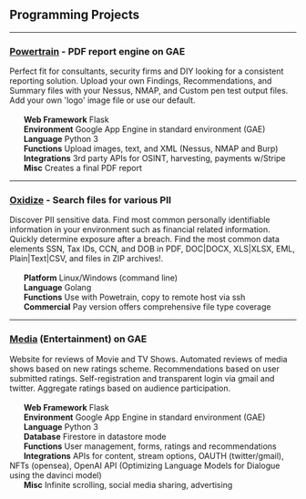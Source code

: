## Programming Projects

---

###  <a href="https://oxytis.com/powertrain">Powertrain</a> - PDF report engine on GAE
Perfect fit for consultants, security firms and DIY looking for a consistent reporting solution. Upload your own Findings, Recommendations, and Summary files with your Nessus, NMAP, and Custom pen test output files. Add your own 'logo' image file or use our default. 
<br><br>
   **Web Framework**  Flask<br>
   **Environment**  Google App Engine in standard environment (GAE)<br>
   **Language**  Python 3<br>
   **Functions**  Upload images, text, and XML (Nessus, NMAP and Burp)<br>
   **Integrations**  3rd party APIs for OSINT, harvesting, payments w/Stripe<br>
   **Misc**  Creates a final PDF report<br>

---

###  <a href="https://github.com/oxytis/oxidize">Oxidize</a> - Search files for various PII 
Discover PII sensitive data. Find most common personally identifiable information in your environment such as financial related information. Quickly determine exposure after a breach. Find the most common data elements SSN, Tax IDs, CCN, and DOB in PDF, DOC|DOCX, XLS|XLSX, EML, Plain|Text|CSV, and files in ZIP archives!.
<br><br>
   **Platform**  Linux/Windows (command line)<br>
   **Language**  Golang<br>
   **Functions** Use with Powetrain, copy to remote host via ssh<br>
   **Commercial** Pay version offers comprehensive file type coverage

---

###  <a href="https://bit.ly/3O1b9OI">Media</a> (Entertainment) on GAE
Website for reviews of Movie and TV Shows. Automated reviews of media shows based on new ratings scheme. Recommendations based on user submitted ratings. Self-registration and transparent login via gmail and twitter. Aggregate ratings based on audience participation. 
<br><br>
   **Web Framework**  Flask<br>
   **Environment**  Google App Engine in standard environment (GAE)<br>
   **Language**  Python 3<br>
   **Database**  Firestore in datastore mode<br>
   **Functions** User management, forms, ratings and recommendations<br>
   **Integrations**  APIs for content, stream options, OAUTH (twitter/gmail), NFTs (opensea), OpenAI API (Optimizing
Language Models for Dialogue using the davinci model)<br>
   **Misc**  Infinite scrolling, social media sharing, advertising<br>
